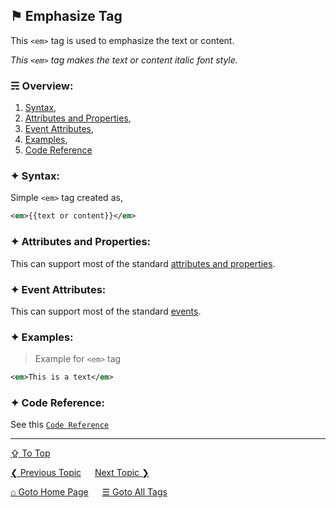 ## &#9873; Emphasize Tag
This `<em>` tag is used to emphasize the text or content.

*This `<em>` tag makes the text or content italic font style.*

### &#9780; Overview:
1. [Syntax](#-syntax),
2. [Attributes and Properties](#-attributes-and-properties),
3. [Event Attributes](#-event-attributes),
4. [Examples](#-examples),
5. [Code Reference](#-code-reference)

### &#10022; Syntax:
Simple `<em>` tag created as, 
```xml
<em>{{text or content}}</em>
```

### &#10022; Attributes and Properties:
This can support most of the standard [attributes and properties](../docs/attributes-and-properties.md).

### &#10022; Event Attributes:
This can support most of the standard [events](../docs/events.md).

### &#10022; Examples:
> Example for `<em>` tag
```xml
<em>This is a text</em>
```

### &#10022; Code Reference:
See this [`Code Reference`](../code/em-tag.html)

---
[&#8682; To Top](#-emphasize-tag)

[&#10094; Previous Topic](./dt-tag.md) &emsp; [Next Topic &#10095;](./embed-tag.md)

[&#8962; Goto Home Page](../README.md) &emsp; [&#9776; Goto All Tags](../all-tags.md)
